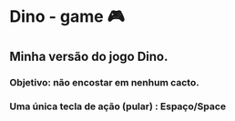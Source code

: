 # Dino - game :video_game:

## Minha versão do jogo Dino. 

### Objetivo: não encostar em nenhum cacto.

### Uma única tecla de ação (pular) : Espaço/Space

